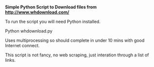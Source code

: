 **Simple Python Script to Download files from http://www.whdownload.com/**

To run the script you will need Python installed.

Python whdownload.py

Uses multiprocessing so should complete in under 10 mins with good Internet connect.

This script is not fancy, no web scraping, just interation through a list of links. 
